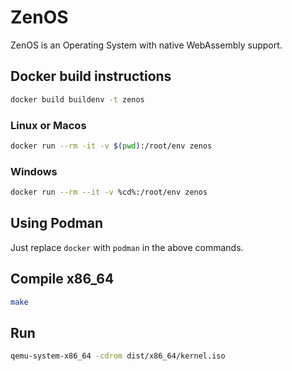 # ZenOS

ZenOS is an Operating System with native WebAssembly support.

## Docker build instructions

```sh
docker build buildenv -t zenos
```

### Linux or Macos
```sh
docker run --rm -it -v $(pwd):/root/env zenos
```

### Windows
```sh
docker run --rm --it -v %cd%:/root/env zenos
```

## Using Podman

Just replace `docker` with `podman` in the above commands.

## Compile x86_64

```sh
make
```

## Run

```sh
qemu-system-x86_64 -cdrom dist/x86_64/kernel.iso
```
